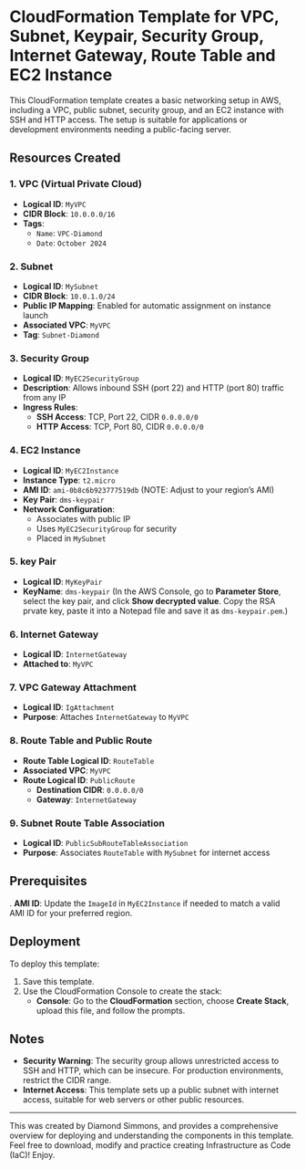 # CloudFormation Template for VPC, Subnet, Keypair, Security Group, Internet Gateway, Route Table and EC2 Instance

This CloudFormation template creates a basic networking setup in AWS, including a VPC, public subnet, security group, and an EC2 instance with SSH and HTTP access. The setup is suitable for applications or development environments needing a public-facing server.

## Resources Created

### 1. **VPC (Virtual Private Cloud)**
   - **Logical ID**: `MyVPC`
   - **CIDR Block**: `10.0.0.0/16`
   - **Tags**:
     - `Name`: `VPC-Diamond`
     - `Date`: `October 2024`

### 2. **Subnet**
   - **Logical ID**: `MySubnet`
   - **CIDR Block**: `10.0.1.0/24`
   - **Public IP Mapping**: Enabled for automatic assignment on instance launch
   - **Associated VPC**: `MyVPC`
   - **Tag**: `Subnet-Diamond`

### 3. **Security Group**
   - **Logical ID**: `MyEC2SecurityGroup`
   - **Description**: Allows inbound SSH (port 22) and HTTP (port 80) traffic from any IP
   - **Ingress Rules**:
     - **SSH Access**: TCP, Port 22, CIDR `0.0.0.0/0`
     - **HTTP Access**: TCP, Port 80, CIDR `0.0.0.0/0`

### 4. **EC2 Instance**
   - **Logical ID**: `MyEC2Instance`
   - **Instance Type**: `t2.micro`
   - **AMI ID**: `ami-0b8c6b923777519db` (NOTE: Adjust to your region’s AMI)
   - **Key Pair**: `dms-keypair` 
   - **Network Configuration**:
     - Associates with public IP
     - Uses `MyEC2SecurityGroup` for security
     - Placed in `MySubnet`

### 5. **key Pair**
   - **Logical ID**: `MyKeyPair`
   - **KeyName**: `dms-keypair` (In the AWS Console, go to **Parameter Store**, select the key pair, and click **Show decrypted value**. Copy the RSA prvate key, paste it into a Notepad file and save it as `dms-keypair.pem`.)

### 6. **Internet Gateway**
   - **Logical ID**: `InternetGateway`
   - **Attached to**: `MyVPC`

### 7. **VPC Gateway Attachment**
   - **Logical ID**: `IgAttachment`
   - **Purpose**: Attaches `InternetGateway` to `MyVPC`

### 8. **Route Table and Public Route**
   - **Route Table Logical ID**: `RouteTable`
   - **Associated VPC**: `MyVPC`
   - **Route Logical ID**: `PublicRoute`
     - **Destination CIDR**: `0.0.0.0/0`
     - **Gateway**: `InternetGateway`

### 9. **Subnet Route Table Association**
   - **Logical ID**: `PublicSubRouteTableAssociation`
   - **Purpose**: Associates `RouteTable` with `MySubnet` for internet access

## Prerequisites

. **AMI ID**: Update the `ImageId` in `MyEC2Instance` if needed to match a valid AMI ID for your preferred region.

## Deployment

To deploy this template:

1. Save this template.
2. Use the CloudFormation Console to create the stack:
   - **Console**: Go to the **CloudFormation** section, choose **Create Stack**, upload this file, and follow the prompts.

## Notes

- **Security Warning**: The security group allows unrestricted access to SSH and HTTP, which can be insecure. For production environments, restrict the CIDR range.
- **Internet Access**: This template sets up a public subnet with internet access, suitable for web servers or other public resources.

---

This was created by Diamond Simmons, and provides a comprehensive overview for deploying and understanding the components in this template. Feel free to download, modify and practice creating Infrastructure as Code (IaC)! Enjoy. 
